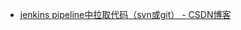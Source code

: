 

* [jenkins pipeline中拉取代码（svn或git） - CSDN博客 ](http://blog.csdn.net/dingshuangyong/article/details/77530461)